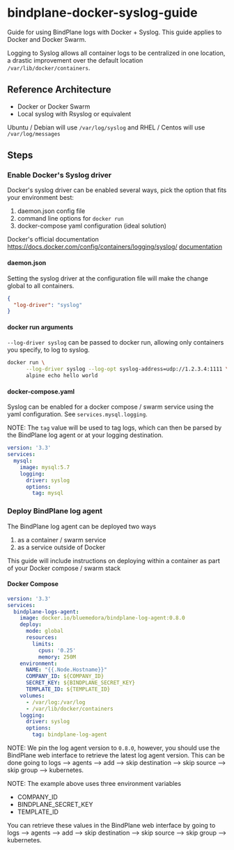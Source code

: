 # bindplane-docker-syslog-guide

Guide for using BindPlane logs with Docker + Syslog. This
guide applies to Docker and Docker Swarm.

Logging to Syslog allows all container logs to be centralized
in one location, a drastic improvement over the default
location `/var/lib/docker/containers`.

## Reference Architecture

- Docker or Docker Swarm
- Local syslog with Rsyslog or equivalent

Ubuntu / Debian will use `/var/log/syslog` and RHEL / Centos
will use `/var/log/messages`

## Steps

### Enable Docker's Syslog driver

Docker's syslog driver can be enabled several ways, pick the
option that fits your environment best:
1) daemon.json config file
2) command line options for `docker run`
3) docker-compose yaml configuration (ideal solution)

Docker's official documentation https://docs.docker.com/config/containers/logging/syslog/ [documentation](https://docs.docker.com/config/containers/logging/syslog/)

#### daemon.json
Setting the syslog driver at the configuration file will make
the change global to all containers.

```json
{
  "log-driver": "syslog"
}
```

#### docker run arguments
`--log-driver syslog` can be passed to docker run, allowing only
containers you specify, to log to syslog.

```sh
docker run \
      --log-driver syslog --log-opt syslog-address=udp://1.2.3.4:1111 \
      alpine echo hello world
```

#### docker-compose.yaml ####
Syslog can be enabled for a docker compose / swarm service
using the yaml configuration. See `services.mysql.logging`.

NOTE: The `tag` value will be used to tag logs, which can then
be parsed by the BindPlane log agent or at your logging destination.


```yaml
version: '3.3'
services:
  mysql:
    image: mysql:5.7
    logging:
      driver: syslog
      options:
        tag: mysql
```

### Deploy BindPlane log agent

The BindPlane log agent can be deployed two ways
1) as a container / swarm service
2) as a service outside of Docker

This guide will include instructions on deploying within a
container as part of your Docker compose / swarm stack

#### Docker Compose

```yaml
version: '3.3'
services:
  bindplane-logs-agent:
    image: docker.io/bluemedora/bindplane-log-agent:0.8.0
    deploy:
      mode: global
      resources:
        limits:
          cpus: '0.25'
          memory: 250M
    environment:
      NAME: "{{.Node.Hostname}}"
      COMPANY_ID: ${COMPANY_ID}
      SECRET_KEY: ${BINDPLANE_SECRET_KEY}
      TEMPLATE_ID: ${TEMPLATE_ID}
    volumes:
      - /var/log:/var/log
      - /var/lib/docker/containers
    logging:
      driver: syslog
      options:
        tag: bindplane-log-agent
```

NOTE: We pin the log agent version to `0.8.0`, however, you should
use the BindPlane web interface to retrieve the latest log agent
version. This can be done going to logs --> agents --> add
--> skip destination --> skip source --> skip group --> kubernetes.

NOTE: The example above uses three environment variables
- COMPANY_ID
- BINDPLANE_SECRET_KEY
- TEMPLATE_ID

You can retrieve these values in the BindPlane web interface
by going to logs --> agents --> add
--> skip destination --> skip source --> skip group --> kubernetes.
